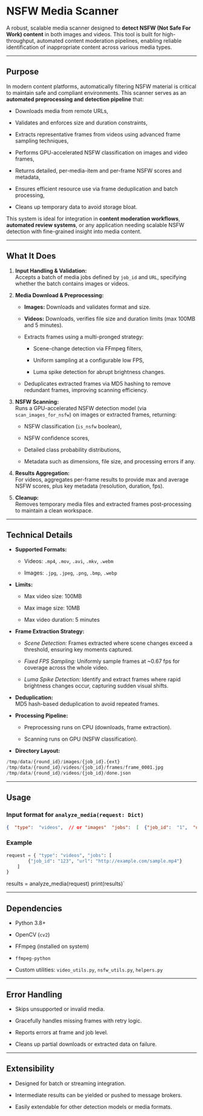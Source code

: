 
# NSFW Media Scanner

A robust, scalable media scanner designed to **detect NSFW (Not Safe For Work) content** in both images and videos. This tool is built for high-throughput, automated content moderation pipelines, enabling reliable identification of inappropriate content across various media types.

----------

## Purpose

In modern content platforms, automatically filtering NSFW material is critical to maintain safe and compliant environments. This scanner serves as an **automated preprocessing and detection pipeline** that:

-   Downloads media from remote URLs,
    
-   Validates and enforces size and duration constraints,
    
-   Extracts representative frames from videos using advanced frame sampling techniques,
    
-   Performs GPU-accelerated NSFW classification on images and video frames,
    
-   Returns detailed, per-media-item and per-frame NSFW scores and metadata,
    
-   Ensures efficient resource use via frame deduplication and batch processing,
    
-   Cleans up temporary data to avoid storage bloat.
    

This system is ideal for integration in **content moderation workflows**, **automated review systems**, or any application needing scalable NSFW detection with fine-grained insight into media content.

----------

## What It Does

1.  **Input Handling & Validation:**  
    Accepts a batch of media jobs defined by `job_id` and `URL`, specifying whether the batch contains images or videos.
    
2.  **Media Download & Preprocessing:**
    
    -   **Images:** Downloads and validates format and size.
        
    -   **Videos:** Downloads, verifies file size and duration limits (max 100MB and 5 minutes).
        
    -   Extracts frames using a multi-pronged strategy:
        
        -   Scene-change detection via FFmpeg filters,
            
        -   Uniform sampling at a configurable low FPS,
            
        -   Luma spike detection for abrupt brightness changes.
            
    -   Deduplicates extracted frames via MD5 hashing to remove redundant frames, improving scanning efficiency.
        
3.  **NSFW Scanning:**  
    Runs a GPU-accelerated NSFW detection model (via `scan_images_for_nsfw`) on images or extracted frames, returning:
    
    -   NSFW classification (`is_nsfw` boolean),
        
    -   NSFW confidence scores,
        
    -   Detailed class probability distributions,
        
    -   Metadata such as dimensions, file size, and processing errors if any.
        
4.  **Results Aggregation:**  
    For videos, aggregates per-frame results to provide max and average NSFW scores, plus key metadata (resolution, duration, fps).
    
5.  **Cleanup:**  
    Removes temporary media files and extracted frames post-processing to maintain a clean workspace.
    

----------

## Technical Details

-   **Supported Formats:**
    
    -   Videos: `.mp4`, `.mov`, `.avi`, `.mkv`, `.webm`
        
    -   Images: `.jpg`, `.jpeg`, `.png`, `.bmp`, `.webp`
        
-   **Limits:**
    
    -   Max video size: 100MB
        
    -   Max image size: 10MB
        
    -   Max video duration: 5 minutes
        
-   **Frame Extraction Strategy:**
    
    -   _Scene Detection:_ Frames extracted where scene changes exceed a threshold, ensuring key moments captured.
        
    -   _Fixed FPS Sampling:_ Uniformly sample frames at ~0.67 fps for coverage across the whole video.
        
    -   _Luma Spike Detection:_ Identify and extract frames where rapid brightness changes occur, capturing sudden visual shifts.
        
-   **Deduplication:**  
    MD5 hash-based deduplication to avoid repeated frames.
    
-   **Processing Pipeline:**
    
    -   Preprocessing runs on CPU (downloads, frame extraction).
        
    -   Scanning runs on GPU (NSFW classification).
        
-   **Directory Layout:**
    
```python
/tmp/data/{round_id}/images/{job_id}.{ext}
/tmp/data/{round_id}/videos/{job_id}/frames/frame_0001.jpg
/tmp/data/{round_id}/videos/{job_id}/done.json
```
    

----------

## Usage

### Input format for `analyze_media(request: Dict)`

```json
{  "type":  "videos",  // or "images"  "jobs":  [  {"job_id":  "1",  "url":  "http://example.com/video.mp4"},  {"job_id":  "2",  "url":  "http://example.com/image.jpg"}  ]  }
``` 

### Example

```python
request = { "type": "videos", "jobs": [
        {"job_id": "123", "url": "http://example.com/sample.mp4"}
    ]
}
```

results = analyze_media(request) print(results)` 

----------

## Dependencies

-   Python 3.8+
    
-   OpenCV (`cv2`)
    
-   FFmpeg (installed on system)
    
-   `ffmpeg-python`
    
-   Custom utilities: `video_utils.py`, `nsfw_utils.py`, `helpers.py`
    

----------

## Error Handling

-   Skips unsupported or invalid media.
    
-   Gracefully handles missing frames with retry logic.
    
-   Reports errors at frame and job level.
    
-   Cleans up partial downloads or extracted data on failure.
    

----------

## Extensibility

-   Designed for batch or streaming integration.
    
-   Intermediate results can be yielded or pushed to message brokers.
    
-   Easily extendable for other detection models or media formats.
